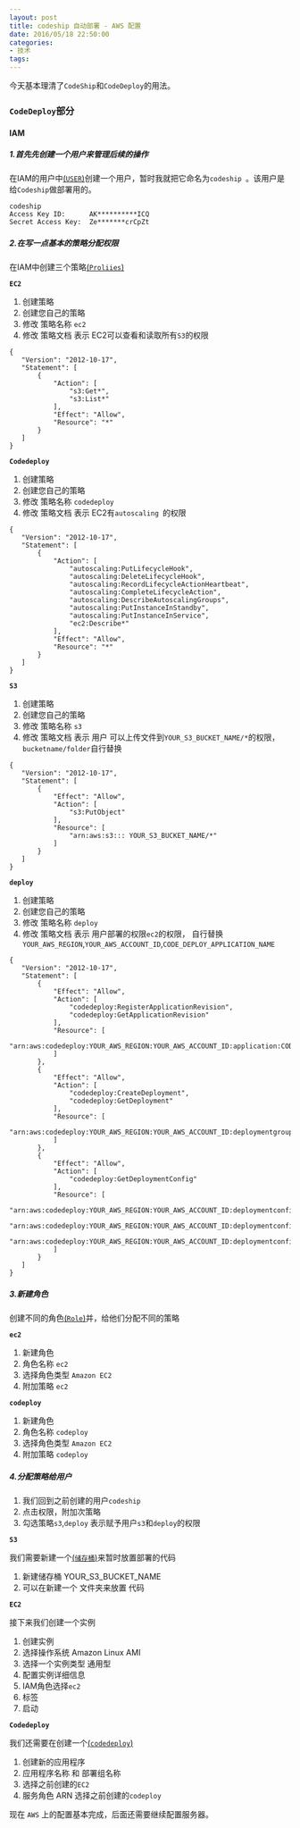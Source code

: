 ```yaml
---
layout: post
title: codeship 自动部署 - AWS 配置
date: 2016/05/18 22:50:00
categories:
- 技术
tags:
---
```


今天基本理清了`CodeShip`和`CodeDeploy`的用法。

### `CodeDeploy`部分

#### IAM

##### 1.首先先创建一个用户来管理后续的操作

在IAM的用户中[(`USER`)](https://console.aws.amazon.com/iam/home?region=us-east-1#users)创建一个用户，暂时我就把它命名为`codeship `。该用户是给`Codeship`做部署用的。

```
codeship
Access Key ID:      AK**********ICQ
Secret Access Key:  Ze*******crCpZt
```

##### 2.在写一点基本的策略分配权限

在IAM中创建三个策略[(`Proliies`)](https://console.aws.amazon.com/iam/home?region=us-east-1#policies)

**`EC2`**

1. 创建策略
2. 创建您自己的策略
3. 修改 策略名称 `ec2`
4. 修改 策略文档 表示 EC2可以查看和读取所有`S3`的权限

```
{
   "Version": "2012-10-17",
   "Statement": [
       {
           "Action": [
               "s3:Get*",
               "s3:List*"
           ],
           "Effect": "Allow",
           "Resource": "*"
       }
   ]
}
```

**`Codedeploy`**

1. 创建策略
2. 创建您自己的策略
3. 修改 策略名称 `codedeploy`
4. 修改 策略文档 表示 EC2有`autoscaling `的权限

```
{
   "Version": "2012-10-17",
   "Statement": [
       {
           "Action": [
               "autoscaling:PutLifecycleHook",
               "autoscaling:DeleteLifecycleHook",
               "autoscaling:RecordLifecycleActionHeartbeat",
               "autoscaling:CompleteLifecycleAction",
               "autoscaling:DescribeAutoscalingGroups",
               "autoscaling:PutInstanceInStandby",
               "autoscaling:PutInstanceInService",
               "ec2:Describe*"
           ],
           "Effect": "Allow",
           "Resource": "*"
       }
   ]
}
```

**`S3`**

1. 创建策略
2. 创建您自己的策略
3. 修改 策略名称 `s3`
4. 修改 策略文档 表示 用户 可以上传文件到`YOUR_S3_BUCKET_NAME/*`的权限，`bucketname/folder`自行替换

```
{
   "Version": "2012-10-17",
   "Statement": [
       {
           "Effect": "Allow",
           "Action": [
               "s3:PutObject"
           ],
           "Resource": [
               "arn:aws:s3::: YOUR_S3_BUCKET_NAME/*"
           ]
       }
   ]
}
```

**`deploy`**

1. 创建策略
2. 创建您自己的策略
3. 修改 策略名称 `deploy `
4. 修改 策略文档 表示 用户部署的权限`ec2`的权限， 自行替换`YOUR_AWS_REGION`,`YOUR_AWS_ACCOUNT_ID`,`CODE_DEPLOY_APPLICATION_NAME`

``` 
{
   "Version": "2012-10-17",
   "Statement": [    
       {
           "Effect": "Allow",
           "Action": [
               "codedeploy:RegisterApplicationRevision",
               "codedeploy:GetApplicationRevision"
           ],
           "Resource": [
               "arn:aws:codedeploy:YOUR_AWS_REGION:YOUR_AWS_ACCOUNT_ID:application:CODE_DEPLOY_APPLICATION_NAME"
           ]
       },
       {
           "Effect": "Allow",
           "Action": [
               "codedeploy:CreateDeployment",
               "codedeploy:GetDeployment"
           ],
           "Resource": [
               "arn:aws:codedeploy:YOUR_AWS_REGION:YOUR_AWS_ACCOUNT_ID:deploymentgroup:CODE_DEPLOY_APPLICATION_NAME/*"
           ]
       },
       {
           "Effect": "Allow",
           "Action": [
               "codedeploy:GetDeploymentConfig"
           ],
           "Resource": [
               "arn:aws:codedeploy:YOUR_AWS_REGION:YOUR_AWS_ACCOUNT_ID:deploymentconfig:CodeDeployDefault.OneAtATime",
               "arn:aws:codedeploy:YOUR_AWS_REGION:YOUR_AWS_ACCOUNT_ID:deploymentconfig:CodeDeployDefault.HalfAtATime",
               "arn:aws:codedeploy:YOUR_AWS_REGION:YOUR_AWS_ACCOUNT_ID:deploymentconfig:CodeDeployDefault.AllAtOnce"
           ]
       }
   ]
}

```

##### 3.新建角色

创建不同的角色[(`Role`)](https://console.aws.amazon.com/iam/home?region=us-east-1#roles)并，给他们分配不同的策略

**`ec2`**

1. 新建角色
2. 角色名称 `ec2`
3. 选择角色类型 `Amazon EC2`
4. 附加策略 `ec2`

**`codeploy`**

1. 新建角色
2. 角色名称 `codeploy`
3. 选择角色类型 `Amazon EC2`
4. 附加策略 `codeploy`

##### 4.分配策略给用户

1. 我们回到之前创建的用户`codeship`
2. 点击权限，附加次策略
3. 勾选策略`s3`,`deploy` 表示赋予用户`s3`和`deploy`的权限

**`S3`**

我们需要新建一个[(`储存桶`)](https://console.aws.amazon.com/s3/home?region=us-east-1#)来暂时放置部署的代码

1. 新建储存桶 YOUR_S3_BUCKET_NAME
2. 可以在新建一个 文件夹来放置 代码

**`EC2`**

接下来我们创建一个实例

1. 创建实例
2. 选择操作系统 Amazon Linux AMI
3. 选择一个实例类型 通用型
4. 配置实例详细信息
5. IAM角色选择`ec2`
6. 标签
6. 启动

**`Codedeploy`**

我们还需要在创建一个[(`codedeploy`)](https://console.aws.amazon.com/codedeploy/home?region=us-east-1)

1. 创建新的应用程序
2. 应用程序名称 和 部署组名称
3. 选择之前创建的`EC2`
4. 服务角色 ARN 选择之前创建的`codeploy`

现在 `AWS` 上的配置基本完成，后面还需要继续配置服务器。